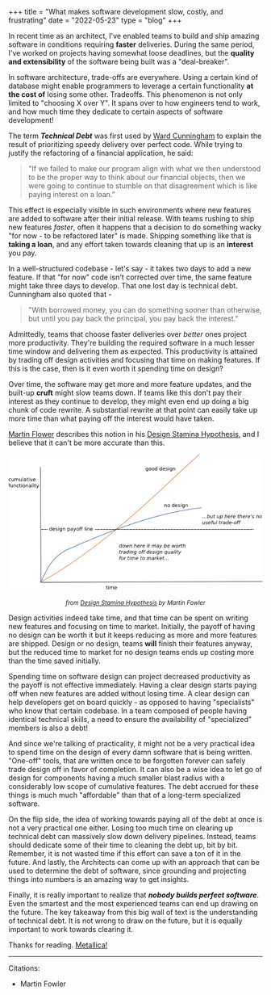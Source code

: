 +++
title = "What makes software development slow, costly, and frustrating"
date = "2022-05-23"
type = "blog"
+++

In recent time as an architect, I've enabled teams to build and ship amazing software in conditions requiring **faster** deliveries. During the same period, I've worked on projects having somewhat loose deadlines, but the **quality and extensibility** of the software being built was a "deal-breaker".

In software architecture, trade-offs are everywhere. Using a certain kind of database might enable programmers to leverage a certain functionality **at the cost of** losing some other. Tradeoffs. This phenomenon is not only limited to "choosing X over Y". It spans over to how engineers tend to work, and how much time they dedicate to certain aspects of software development!

The term ***Technical Debt*** was first used by [Ward Cunningham](https://en.wikipedia.org/wiki/Ward_Cunningham) to explain the result of prioritizing speedy delivery over perfect code. While trying to justify the refactoring of a financial application, he said:

> "If we failed to make our program align with what we then understood to be the proper way to think about our financial objects, then we were going to continue to stumble on that disagreement which is like paying interest on a loan."

This effect is especially visible in such environments where new features are added to software after their initial release. With teams rushing to ship new features *faster*, often it happens that a decision to do something wacky "for now - to be refactored later" is made. Shipping something like that is **taking a loan**, and any effort taken towards cleaning that up is an **interest** you pay.

In a well-structured codebase - let's say - it takes two days to add a new feature. If that "for now" code isn't corrected over time, the same feature might take three days to develop. That one lost day is technical debt. Cunningham also quoted that - 

> "With borrowed money, you can do something sooner than otherwise, but until you pay back the principal, you pay back the interest."

Admittedly, teams that choose faster deliveries over *better* ones project more productivity. They're building the required software in a much lesser time window and delivering them as expected. This productivity is attained by trading off design activities and focusing that time on making features. If this is the case, then is it even worth it spending time on design?

Over time, the software may get more and more feature updates, and the built-up **cruft** might slow teams down. If teams like this don't pay their interest as they continue to develop, they might even end up doing a big chunk of code rewrite. A substantial rewrite at that point can easily take up more time than what paying off the interest would have taken.

[Martin Flower](https://martinfowler.com) describes this notion in his [Design Stamina Hypothesis](https://martinfowler.com/bliki/DesignStaminaHypothesis.html), and I believe that it can't be more accurate than this.

![Cumulative Features and Technical Debt](/cumulativefeatures.png)

<center><small><i>from <a href="https://martinfowler.com/bliki/DesignStaminaHypothesis.html">Design Stamina Hypothesis</a> by Martin Fowler</i></small></center>

Design activities indeed take time, and that time can be spent on writing new features and focusing on time to market. Initially, the payoff of having no design can be worth it but it keeps reducing as more and more features are shipped. Design or no design, teams **will** finish their features anyway, but the reduced time to market for no design teams ends up costing more than the time saved initially. 

Spending time on software design can project decreased productivity as the payoff is not effective immediately. Having a clear design starts paying off when new features are added without losing time. A clear design can help developers get on board quickly - as opposed to having "specialists" who know that certain codebase. In a team composed of people having identical technical skills, a need to ensure the availability of "specialized" members is also a debt!

And since we're talking of practicality, it might not be a very practical idea to spend time on the design of every damn software that is being written. "One-off" tools, that are written once to be forgotten forever can safely trade design off in favor of completion. It can also be a wise idea to let go of design for components having a much smaller blast radius with a considerably low scope of cumulative features. The debt accrued for these things is much much "affordable" than that of a long-term specialized software.

On the flip side, the idea of working towards paying all of the debt at once is not a very practical one either. Losing too much time on clearing up technical debt can massively slow down delivery pipelines. Instead, teams should dedicate some of their time to cleaning the debt up, bit by bit. Remember, it is not wasted time if this effort can save a ton of it in the future. And lastly, the Architects can come up with an approach that can be used to determine the debt of software, since grounding and projecting things into numbers is an amazing way to get insights.

Finally, it is really important to realize that ***nobody builds perfect software***. Even the smartest and the most experienced teams can end up drawing on the future. The key takeaway from this big wall of text is the understanding of technical debt. It is not wrong to draw on the future, but it is equally important to work towards clearing it.

Thanks for reading. [Metallica!](https://www.youtube.com/watch?v=tAGnKpE4NCI)

---

Citations:

- Martin Fowler